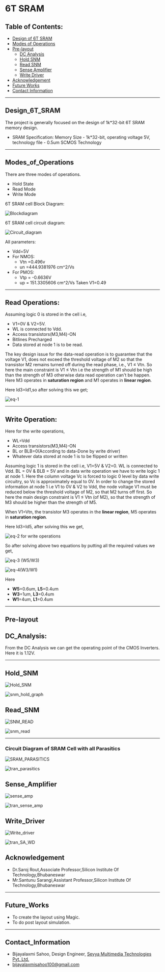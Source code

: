 # 6T SRAM
## Table of Contents:

 - [Design of 6T SRAM](#Design_of_6T_SRAM)
 - [Modes of Operations](#Modes_of_Operations)
 - [Pre-layout](#Pre-layout)
	 - [DC Analysis](#DC_Analysis)
	 - [Hold SNM](#Hold_SNM)
	 - [Read SNM](#Read_SNM)
	 - [Sense Amplifier](#Sense_Amplifier)
	 - [Write Driver](#Write_driver)
- [Acknowledgement](#Acknowledgement)
- [Future Works](#Future_works)
- [Contact Information](#Contact_Information)
- ----
## Design_6T_SRAM
The project is generally focused on the design of 1k*32-bit 6T SRAM memory design.
- SRAM Specification: Memory Size - 1k*32-bit, operating voltage 5V, technology file - 0.5um SCMOS Technology
---
## Modes_of_Operations
There are three modes of operations.
- Hold State
- Read Mode
- Write Mode

6T SRAM cell Block Diagram:

![Blockdiagram](https://github.com/Bijayalaxmi9/6T_SRAM/blob/main/Images/6T_SRAMCell.jpg)


6T SRAM cell circuit diagram:

![Circuit_diagram](https://github.com/Bijayalaxmi9/6T_SRAM/blob/main/Images/circuit%20diagram.jpg)

All parameters:
- Vdd=5V
- For NMOS:
	- Vtn =0.496v
	- un =444.9381976 cm^2/Vs
- For PMOS:
	- Vtp = -0.6636V
	- up = 151.3305606 cm^2/Vs
Taken V1=0.49
---
## Read Operations:
Assuming logic 0 is stored in the cell i.e, 
- V1=0V & V2=5V. 
- WL is connected to Vdd.
-  Access transistors(M3,M4)-ON
-  Bitlines Precharged
-  Data stored at node 1 is to be read.

The key design issue for the data-read operation is to guarantee that the voltage V1, does not exceed the threshold voltage of M2 so that the transistor M2 remains turned off during the read phase, i.e., V1 ≤ Vtn. So here the main constraint is V1 ≤ Vtn i.e the strength of M1 should be high than the strength of M3 otherwise data read operation can't be happen. Here M3 operates in **saturation region** and M1 operates in **linear region**.

Here Id3=Id1,so after solving this we get;

![eq-1](https://github.com/Bijayalaxmi9/6T_SRAM/blob/main/Images/Eq-1.jpeg)

----
## Write Operation:
Here for the write operations,
-   WL=Vdd
-   Access transistors(M3,M4)-ON
-   BL or BLB=0(According to data-Done by write driver)
-   Whatever data stored at node 1 is to be flipped or written

Assuming logic 1 is stored in the cell i.e, V1=5V & V2=0. WL is connected to Vdd. BL = 0V & BLB = 5V and in data write operation we have to write logic 1 at node 1.
Here the column voltage Vc is forced to logic 0 level by data write circuitry, so Vc is approximately equal to 0V. In order to change the stored information at node 1 i.e V1 to 0V & V2 to Vdd, the node voltage V1 must be reduced below the threshold voltage of M2, so that M2 turns off first. So here the main design constraint is V1 ≤ Vtn (of M2), so that the strength of M3 should be higher than the strength of M5. 

When V1=Vtn, the transistor M3 operates in the **linear region**, M5 operates in **saturation region**.

Here Id3=Id5, after solving this we get,

![eq-2 for write operations](https://github.com/Bijayalaxmi9/6T_SRAM/blob/main/Images/Eq-2.jpeg)


So after solving above two equations by putting all the required values we get,

![eq-3 (W5/W3)](https://github.com/Bijayalaxmi9/6T_SRAM/blob/main/Images/Eq-3.jpeg)


![eq-4(W3/W1)](https://github.com/Bijayalaxmi9/6T_SRAM/blob/main/Images/Eq-4.jpeg)	     

Here 
- **W5**=0.6um, **L5**=0.4um
- **W3**=1um, **L3**=0.4um
- **W1**=4um, **L1**=0.4um
---
## Pre-layout
## DC_Analysis:

From the DC Analysis we can get the operating point of the CMOS Inverters. Here it is 1.12V.

---
## Hold_SNM

![Hold_SNM](https://github.com/Bijayalaxmi9/6T_SRAM/blob/main/Images/SNM_Hold.jpg)


![snm_hold_graph](https://github.com/Bijayalaxmi9/6T_SRAM/blob/main/Images/snm_hold_graph.jpg)

	 
## Read_SNM

![SNM_READ](https://github.com/Bijayalaxmi9/6T_SRAM/blob/main/Images/SNM_Read.jpg)


![snm_read](https://github.com/Bijayalaxmi9/6T_SRAM/blob/main/Images/snm_read_graph.jpg)

   

---
### Circuit Diagram of SRAM Cell with all Parasitics

![SRAM_PARASITICS](https://github.com/Bijayalaxmi9/6T_SRAM/blob/main/Images/sram_parasitics.jpg)


![tran_parasitics](https://github.com/Bijayalaxmi9/6T_SRAM/blob/main/Images/tran_precharge.jpg)


## Sense_Amplifier


![sense_amp](https://github.com/Bijayalaxmi9/6T_SRAM/blob/main/Images/sense_amp.jpg)


![tran_sense_amp](https://github.com/Bijayalaxmi9/6T_SRAM/blob/main/Images/tran_sense_amp.jpg)


## Write_Driver


![Write_driver](https://github.com/Bijayalaxmi9/6T_SRAM/blob/main/Images/write_driver.jpg)

![tran_SA_WD](https://github.com/Bijayalaxmi9/6T_SRAM/blob/main/Images/tran_SA_WD.jpg)


## Acknowledgement

-   Dr.Saroj Rout,Associate Professor,Silicon Institute Of Technology,Bhubaneswar
-   Mr.Santunu Sarangi,Assistant Professor,Silicon Institute Of Technology,Bhubaneswar
- ---
## Future_Works
- To create the layout using Magic.
-   To do post layout simulation.
- ---
## Contact_Information
-   Bijayalaxmi Sahoo, Design Engineer,  [Sevya Multimedia Technologies Pvt. Ltd.](https://sevyamultimedia.com/)
-   [bijayalaxmisahoo100@gmail.com](mailto:bijayalaxmisahoo100@gmail.com)
